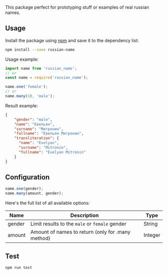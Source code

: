 This package perfect for prototyping stuff or examples of real russian names.


## Usage

Install the package using [npm](https://www.npmjs.com) and save it to the dependency list:

```bash
npm install --save russian-name
```

Usage example:

```js
import name from 'russian_name';
// or
const name = require('russian_name');

name.one('female');
// or
name.many(10, 'male');
```

Result example:

```json
{
    "gender": "male",
    "name": "Евельян",
    "surname": "Митронин",
    "fullname": "Евельян Митронин",
    "transliteration": {
      "name": "Evelyan",
      "surname": "Mitronin",
      "fullname": "Evelyan Mitronin"
    }
}

```

## Configuration

```js
name.one(gender); 
name.many(amount, gender);
```

Here's the full list of all available options:

| Name | Description | Type |
| ---- | ----------- | ---- |
| gender | Limit results to the `male` or `female` gender | String |
| amount | Amount of names to return (only for .many method) | Integer |

## Test

```bash
npm run test
```
